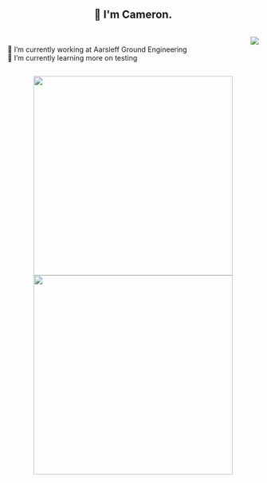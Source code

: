<h2 align="center">👋 I'm Cameron.</h2>

<div style="display: flex; justify-content: space-between;">
  <p>
    <br/>
    <a>🔭 I’m currently working at Aarsleff Ground Engineering<a/>
    <br/>
    <a>🌱 I’m currently learning more on testing<a/>
  </p>
  <p>
    <img src="https://github-readme-stats.vercel.app/api/top-langs/?username=camcoles&langs_count=8&theme=github_dark">
  </p>
</div>

    
<p align = "center">
  <img src = "https://github-readme-stats.vercel.app/api?username=camcoles&show_icons=true&theme=github_dark" width = 400>
  <img src = "https://github-readme-streak-stats.herokuapp.com?user=camcoles&theme=dark&hide_border=true" width = 400>
</p>
